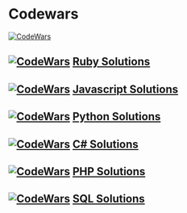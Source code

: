 # Codewars

[![CodeWars](https://www.codewars.com/users/adrian.eyre/badges/large)](https://www.codewars.com/users/adrian.eyre "My Honor Badge")

## [![CodeWars](https://raw.githubusercontent.com/adrianeyre/codewars/master/Ruby/Authored/ruby.png)](Ruby/ruby.md) [Ruby Solutions](Ruby/ruby.md)

## [![CodeWars](https://raw.githubusercontent.com/adrianeyre/codewars/master/Ruby/Authored/javascript.png)](Javascript/Javascript.md) [Javascript Solutions](Javascript/Javascript.md)

## [![CodeWars](https://raw.githubusercontent.com/adrianeyre/codewars/master/Ruby/Authored/python.png)](Python/Python.md) [Python Solutions](Python/Python.md)

## [![CodeWars](https://raw.githubusercontent.com/adrianeyre/codewars/master/Ruby/Authored/csharp.png)](CSharp/CSharp.md) [C# Solutions](CSharp/CSharp.md)

## [![CodeWars](https://raw.githubusercontent.com/adrianeyre/codewars/master/Ruby/Authored/php.png)](PHP/PHP.md) [PHP Solutions](PHP/PHP.md)

## [![CodeWars](https://raw.githubusercontent.com/adrianeyre/codewars/master/Ruby/Authored/sql.png)](SQL/SQL.md) [SQL Solutions](SQL/SQL.md)
